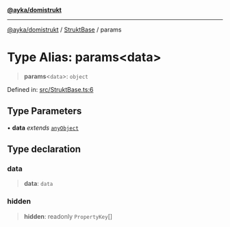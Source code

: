 [**@ayka/domistrukt**](../../../README.md)

***

[@ayka/domistrukt](../../../globals.md) / [StruktBase](../README.md) / params

# Type Alias: params\<data\>

> **params**\<`data`\>: `object`

Defined in: [src/StruktBase.ts:6](https://github.com/AndreyMork/domistrukt/blob/d336ce883f586949cec0ae80ccb1b178d7aa8196/src/StruktBase.ts#L6)

## Type Parameters

• **data** *extends* [`anyObject`](../../Types/type-aliases/anyObject.md)

## Type declaration

### data

> **data**: `data`

### hidden

> **hidden**: readonly `PropertyKey`[]
